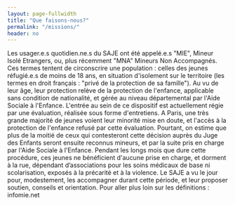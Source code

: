 ```yaml
---
layout: page-fullwidth
title: "Que faisons-nous?"
permalink: "/missions/"
header: no
---
```


Les usager.e.s quotidien.ne.s du SAJE ont été appelé.e.s "MIE", Mineur Isolé Etrangers, ou, plus récemment "MNA" Mineurs Non Accompagnés.
Ces termes tentent de circonscrire une population : celles des jeunes réfugié.e.s de moins de 18 ans, en situation d'isolement sur le territoire (les termes en droit français : "privé de la protection de sa famille").
Au vu de leur âge, leur protection relève de la protection de l'enfance, applicable sans condition de nationalité, et gérée au niveau départemental par l'Aide Sociale à l'Enfance.
L'entrée au sein de ce dispositif est actuellement régie par une évaluation, réalisée sous forme d'entretiens. A Paris, une très grande majorité de jeunes voient leur minorité mise en doute, et l'accès à la protection de l'enfance refusé par cette évaluation. Pourtant, on estime que plus de la moitié de ceux qui contesteront cette décision auprès du Juge des Enfants seront ensuite reconnus mineurs, et par la suite pris en charge par l'Aide Sociale à l'Enfance.
Pendant les longs mois que dure cette procédure, ces jeunes ne bénéficient d'aucune prise en charge, et dorment à la rue, dépendant d’associations pour les soins médicaux de base ni scolarisation, exposés à la précarité et à la violence.
Le SAJE a vu le jour pour, modestement, les accompagner durant cette période, et leur proposer soutien, conseils et orientation.
Pour aller plus loin sur les définitions : infomie.net
